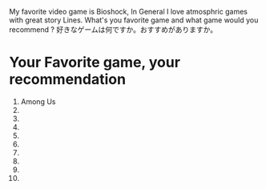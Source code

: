 My favorite video game is Bioshock, In General I love atmosphric games with great story Lines.
What's you favorite game and what game would you recommend ?
好きなゲームは何ですか。おすすめがありますか。

# Your Favorite game, your recommendation
1. Among Us
2.
3.
4.
5.
6.
7.
8.
9.
10.
